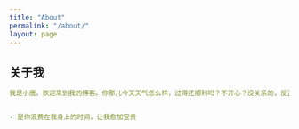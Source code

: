 ```yaml
---
title: "About"
permalink: "/about/"
layout: page
---
```


## 关于我

```yaml
我是小唐，欢迎来到我的博客。你那儿今天天气怎么样，过得还顺利吗？不开心？没关系的，反正一切都会好起来的。


- 是你浪费在我身上的时间，让我愈加宝贵
```


